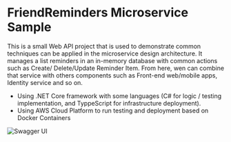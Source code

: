 # FriendReminders Microservice Sample

This is a small Web API project that is used to demonstrate common techniques can be applied in the microservice design architecture. It manages a list reminders in an in-memory database with common actions such as Create/ Delete/Update Reminder Item. From here, wen can combine that service with others components such as Front-end web/mobile apps, Identity service and so on.

- Using .NET Core framework with some languages (C# for logic / testing implementation, and TyppeScript for infrastructure deployment).
- Using AWS Cloud Platform to run testing and deployment based on Docker Containers

![Swagger UI](https://www.microservicesvn.com/assets/images/docs/middleware/swaggerui.png)

